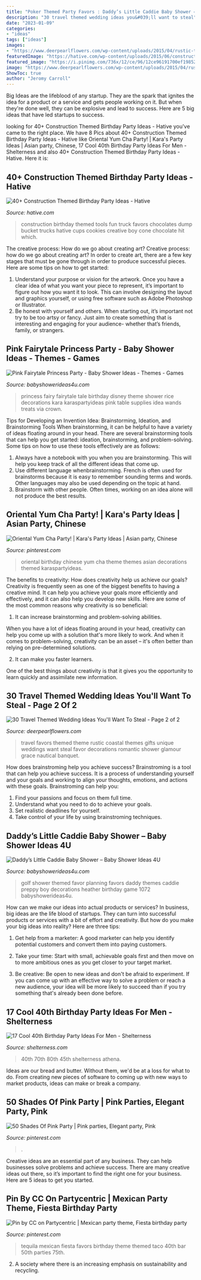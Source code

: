 ```yaml
---
title: "Poker Themed Party Favors : Daddy’s Little Caddie Baby Shower – Baby Shower Ideas 4u"
description: "30 travel themed wedding ideas you&#039;ll want to steal"
date: "2023-01-09"
categories:
- "ideas"
tags: ["ideas"]
images:
- "https://www.deerpearlflowers.com/wp-content/uploads/2015/04/rustic-travel-themed-favors.jpg"
featuredImage: "https://hative.com/wp-content/uploads/2015/06/construction-birthday-party/37-construction-themed-birthday-party.jpg"
featured_image: "https://i.pinimg.com/736x/12/ce/96/12ce96191700ef19852653fb7ed50e38--mexican-party-favors-fiesta-party.jpg"
image: "https://www.deerpearlflowers.com/wp-content/uploads/2015/04/rustic-travel-themed-favors.jpg"
ShowToc: true
author: "Jeromy Carroll"
---
```



Big Ideas are the lifeblood of any startup. They are the spark that ignites the idea for a product or a service and gets people working on it. But when they're done well, they can be explosive and lead to success. Here are 5 big ideas that have led startups to success.

	

		
looking for 40+ Construction Themed Birthday Party Ideas - Hative you've came to the right place. We have 8 Pics about 40+ Construction Themed Birthday Party Ideas - Hative like Oriental Yum Cha Party! | Kara&#039;s Party Ideas | Asian party, Chinese, 17 Cool 40th Birthday Party Ideas For Men - Shelterness and also 40+ Construction Themed Birthday Party Ideas - Hative. Here it is:
		
    
## 40+ Construction Themed Birthday Party Ideas - Hative

<img loading=lazy src="https://hative.com/wp-content/uploads/2015/06/construction-birthday-party/37-construction-themed-birthday-party.jpg" onerror="this.onerror=null;this.src='https://tse3.mm.bing.net/th?id=OIP.UgfeAcTSFX2iv97Xi2fV_QHaKX&amp;pid=15.1';" alt="40+ Construction Themed Birthday Party Ideas - Hative">

_Source: hative.com_

>construction birthday themed tools fun truck favors chocolates dump bucket trucks hative cups cookies creative boy cone chocolate hit which. 

	

The creative process: How do we go about creating art?
Creative process: how do we go about creating art?
In order to create art, there are a few key stages that must be gone through in order to produce successful pieces. Here are some tips on how to get started: 

1. Understand your purpose or vision for the artwork. Once you have a clear idea of what you want your piece to represent, it’s important to figure out how you want it to look. This can involve designing the layout and graphics yourself, or using free software such as Adobe Photoshop or Illustrator. 
2. Be honest with yourself and others. When starting out, it’s important not try to be too artsy or fancy. Just aim to create something that is interesting and engaging for your audience- whether that’s friends, family, or strangers. 

    
## Pink Fairytale Princess Party - Baby Shower Ideas - Themes - Games

<img loading=lazy src="http://www.babyshowerideas4u.com/wp-content/uploads/2014/01/princess-111.jpg" onerror="this.onerror=null;this.src='https://tse1.mm.bing.net/th?id=OIP.IPOWZ2xvibcrU7dCzx-tngHaLH&amp;pid=15.1';" alt="Pink Fairytale Princess Party - Baby Shower Ideas - Themes - Games">

_Source: babyshowerideas4u.com_

>princess fairy fairytale tale birthday disney theme shower rice decorations kara karaspartyideas pink table supplies idea wands treats via crown. 

	

Tips for Developing an Invention Idea: Brainstorming, Ideation, and Brainstorming Tools
When brainstorming, it can be helpful to have a variety of ideas floating around in your head. There are several brainstorming tools that can help you get started: ideation, brainstorming, and problem-solving. Some tips on how to use these tools effectively are as follows: 
1. Always have a notebook with you when you are brainstorming. This will help you keep track of all the different ideas that come up. 
2. Use different language whenbrainstorming. French is often used for brainstorms because it is easy to remember sounding terms and words. Other languages may also be used depending on the topic at hand. 
3. Brainstorm with other people. Often times, working on an idea alone will not produce the best results.

    
## Oriental Yum Cha Party! | Kara&#039;s Party Ideas | Asian Party, Chinese

<img loading=lazy src="https://i.pinimg.com/736x/1a/3d/55/1a3d5549440a87efc12fae185506ed56.jpg" onerror="this.onerror=null;this.src='https://tse2.mm.bing.net/th?id=OIP.Gv8BGtbAjbG2Wikk4HSOHQHaLG&amp;pid=15.1';" alt="Oriental Yum Cha Party! | Kara&#039;s Party Ideas | Asian party, Chinese">

_Source: pinterest.com_

>oriental birthday chinese yum cha theme themes asian decorations themed karaspartyideas. 

	

The benefits to creativity: How does creativity help us achieve our goals?
Creativity is frequently seen as one of the biggest benefits to having a creative mind. It can help you achieve your goals more efficiently and effectively, and it can also help you develop new skills. Here are some of the most common reasons why creativity is so beneficial: 
1. It can increase brainstorming and problem-solving abilities.

When you have a lot of ideas floating around in your head, creativity can help you come up with a solution that's more likely to work. And when it comes to problem-solving, creativity can be an asset – it's often better than relying on pre-determined solutions. 

2. It can make you faster learners.

One of the best things about creativity is that it gives you the opportunity to learn quickly and assimilate new information.

    
## 30 Travel Themed Wedding Ideas You&#039;ll Want To Steal - Page 2 Of 2

<img loading=lazy src="https://www.deerpearlflowers.com/wp-content/uploads/2015/04/rustic-travel-themed-favors.jpg" onerror="this.onerror=null;this.src='https://tse4.mm.bing.net/th?id=OIP.EtYxoTq8B8mLb1TD7a1snAHaLH&amp;pid=15.1';" alt="30 Travel Themed Wedding Ideas You&#039;ll Want To Steal - Page 2 of 2">

_Source: deerpearlflowers.com_

>travel favors themed theme rustic coastal themes gifts unique weddings want steal favor decorations romantic shower glamour grace nautical banquet. 

	

How does brainstroming help you achieve success?
Brainstroming is a tool that can help you achieve success. It is a process of understanding yourself and your goals and working to align your thoughts, emotions, and actions with these goals. Brainstroming can help you: 
1. Find your passions and focus on them full time.
2. Understand what you need to do to achieve your goals.
3. Set realistic deadlines for yourself.
4. Take control of your life by using brainstroming techniques.

    
## Daddy’s Little Caddie Baby Shower – Baby Shower Ideas 4U

<img loading=lazy src="https://babyshowerideas4u.com/wp-content/uploads/2014/02/golf-1072_600x397.jpg" onerror="this.onerror=null;this.src='https://tse4.mm.bing.net/th?id=OIP.geWqr8O04N2mTwQmIhgnwAHaE5&amp;pid=15.1';" alt="Daddy’s Little Caddie Baby Shower – Baby Shower Ideas 4U">

_Source: babyshowerideas4u.com_

>golf shower themed favor planning favors daddy themes caddie preppy boy decorations heather birthday game 1072 babyshowerideas4u. 

	

How can we make our ideas into actual products or services?
In business, big ideas are the life blood of startups. They can turn into successful products or services with a bit of effort and creativity. But how do you make your big ideas into reality? Here are three tips:
1) Get help from a marketer: A good marketer can help you identify potential customers and convert them into paying customers.

2) Take your time: Start with small, achievable goals first and then move on to more ambitious ones as you get closer to your target market.

3) Be creative: Be open to new ideas and don't be afraid to experiment. If you can come up with an effective way to solve a problem or reach a new audience, your idea will be more likely to succeed than if you try something that's already been done before.

    
## 17 Cool 40th Birthday Party Ideas For Men - Shelterness

<img loading=lazy src="https://i.shelterness.com/2017/02/07-vintage-dude-thank-tags-for-party-favors.jpg" onerror="this.onerror=null;this.src='https://tse4.mm.bing.net/th?id=OIP.Ne2XOytjrLigGekK1BxSpwHaJ4&amp;pid=15.1';" alt="17 Cool 40th Birthday Party Ideas For Men - Shelterness">

_Source: shelterness.com_

>40th 70th 80th 45th shelterness athena. 

	

Ideas are our bread and butter. Without them, we'd be at a loss for what to do. From creating new pieces of software to coming up with new ways to market products, ideas can make or break a company.

    
## 50 Shades Of Pink Party | Pink Parties, Elegant Party, Pink

<img loading=lazy src="https://i.pinimg.com/736x/ea/a6/21/eaa621ae670635baf87250960e834219.jpg" onerror="this.onerror=null;this.src='https://tse4.mm.bing.net/th?id=OIP.A1ihBL-Xp5xDiMTLrD-hlAHaJ3&amp;pid=15.1';" alt="50 Shades Of Pink Party | Pink parties, Elegant party, Pink">

_Source: pinterest.com_

>. 

	

Creative ideas are an essential part of any business. They can help businesses solve problems and achieve success. There are many creative ideas out there, so it’s important to find the right one for your business. Here are 5 ideas to get you started.

    
## Pin By CC On Partycentric | Mexican Party Theme, Fiesta Birthday Party

<img loading=lazy src="https://i.pinimg.com/736x/12/ce/96/12ce96191700ef19852653fb7ed50e38--mexican-party-favors-fiesta-party.jpg" onerror="this.onerror=null;this.src='https://tse3.mm.bing.net/th?id=OIP.0rYQmhX3Wf-s0qrxHm4gXAHaJ3&amp;pid=15.1';" alt="Pin by CC on Partycentric | Mexican party theme, Fiesta birthday party">

_Source: pinterest.com_

>tequila mexican fiesta favors birthday theme themed taco 40th bar 50th parties 75th. 

	

2. A society where there is an increasing emphasis on sustainability and recycling. 

